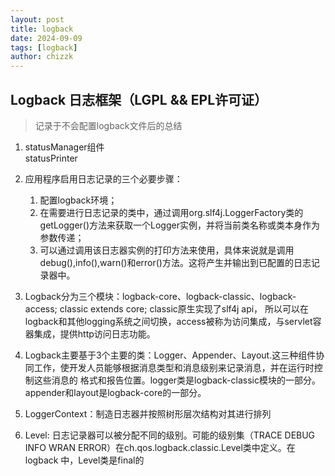 ```yaml
---
layout: post
title: logback
date: 2024-09-09
tags: [logback]
author: chizzk
---
```


## Logback 日志框架（LGPL && EPL许可证）
> 记录于不会配置logback文件后的总结

1. 
   statusManager组件<br>
   statusPrinter<br>
2. 应用程序启用日志记录的三个必要步骤： 
   1. 配置logback环境；
   2. 在需要进行日志记录的类中，通过调用org.slf4j.LoggerFactory类的getLogger()方法来获取一个Logger实例，并将当前类名称或类本身作为参数传递；
   3. 可以通过调用该日志器实例的打印方法来使用，具体来说就是调用debug(),info(),warn()和error()方法。这将产生并输出到已配置的日志记录器中。

3. Logback分为三个模块：logback-core、logback-classic、logback-access; classic extends core; classic原生实现了slf4j api，
   所以可以在logback和其他logging系统之间切换，access被称为访问集成，与servlet容器集成，提供http访问日志功能。
4. Logback主要基于3个主要的类：Logger、Appender、Layout.这三种组件协同工作，使开发人员能够根据消息类型和消息级别来记录消息，并在运行时控制这些消息的
   格式和报告位置。logger类是logback-classic模块的一部分。appender和layout是logback-core的一部分。
5. LoggerContext：制造日志器并按照树形层次结构对其进行排列
6. Level: 日志记录器可以被分配不同的级别。可能的级别集（TRACE DEBUG INFO WRAN ERROR）在ch.qos.logback.classic.Level类中定义。在logback
   中，Level类是final的